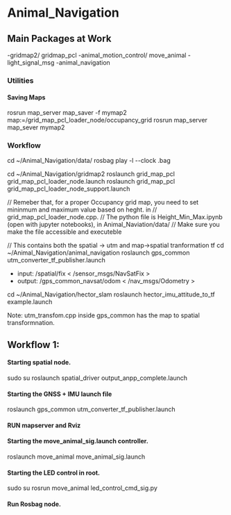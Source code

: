 # Animal_Navigation
## Main Packages at Work
-gridmap2/ gridmap_pcl
-animal_motion_control/ move_animal
-light_signal_msg
-animal_navigation 

### Utilities 
#### Saving Maps 
rosrun map_server map_saver -f mymap2 map:=/grid_map_pcl_loader_node/occupancy_grid
rosrun map_server map_sever mymap2

### Workflow 

cd ~/Animal_Navigation/data/
rosbag play -l --clock .bag

cd ~/Animal_Navigation/gridmap2
roslaunch grid_map_pcl grid_map_pcl_loader_node.launch
roslaunch grid_map_pcl grid_map_pcl_loader_node_support.launch

// Remeber that, for a proper Occupancy grid map, you need to set mininmum and maximum value based on heght. in 
// grid_map_pcl_loader_node.cpp. 
// The python file is Height_Min_Max.ipynb (open with jupyter notebooks), in Animal_Naviation/data/
// Make sure you make the file accessible and executeble 

// This contains both the spatial -> utm and map->spatial tranformation tf
cd ~/Animal_Navigation/animal_navigation
roslaunch gps_common utm_converter_tf_publisher.launch
- input: /spatial/fix  < /sensor_msgs/NavSatFix >
- output: /gps_common_navsat/odom < /nav_msgs/Odometry >


cd ~/Animal_Navigation/hector_slam
roslaunch hector_imu_attitude_to_tf example.launch



Note: utm_transfom.cpp inside gps_common has the map to spatial transformnation. 


## Workflow 1:
#### Starting spatial node.
sudo su
roslaunch spatial_driver output_anpp_complete.launch

#### Starting the GNSS + IMU launch file
roslaunch gps_common utm_converter_tf_publisher.launch

#### RUN mapserver and Rviz 

#### Starting the move_animal_sig.launch controller. 
roslaunch move_animal move_animal_sig.launch

#### Starting the LED control in root. 
sudo su
rosrun move_animal led_control_cmd_sig.py 

#### Run Rosbag node. 

